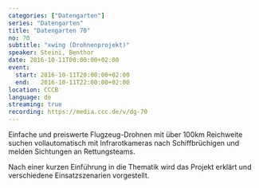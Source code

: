 ```yaml
---
categories: ["Datengarten"]
series: "Datengarten"
title: "Datengarten 70"
no: 70
subtitle: "xwing (Drohnenprojekt)"
speaker: Steini, Benthor
date: 2016-10-11T00:00:00+02:00
event:
  start: 2016-10-11T20:00:00+02:00
  end:   2016-10-11T22:00:00+02:00
location: CCCB
language: de
streaming: true
recording: https://media.ccc.de/v/dg-70
---
```


Einfache und preiswerte Flugzeug-Drohnen mit über 100km Reichweite suchen vollautomatisch mit Infrarotkameras nach Schiffbrüchigen und melden Sichtungen an Rettungsteams. 

Nach einer kurzen Einführung in die Thematik wird das Projekt erklärt und verschiedene Einsatzszenarien vorgestellt.

